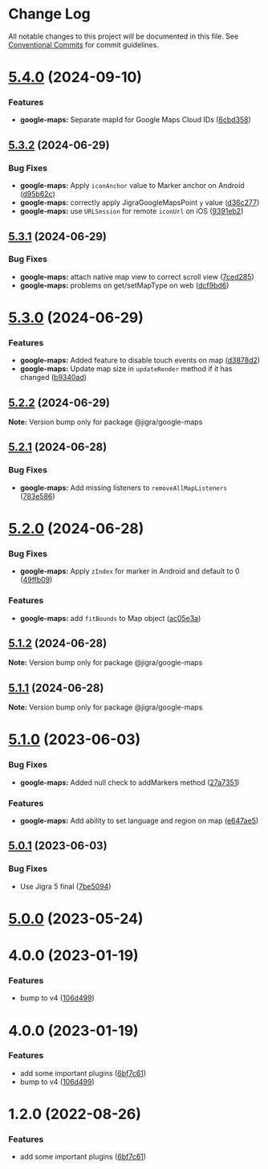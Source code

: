 # Change Log

All notable changes to this project will be documented in this file.
See [Conventional Commits](https://conventionalcommits.org) for commit guidelines.

# [5.4.0](https://github.com/familyjs/jigra-plugins/compare/@jigra/google-maps@5.3.2...@jigra/google-maps@5.4.0) (2024-09-10)

### Features

- **google-maps:** Separate mapId for Google Maps Cloud IDs ([6cbd358](https://github.com/familyjs/jigra-plugins/commit/6cbd35838021d7bdb5402c03601c0680c67655df))

## [5.3.2](https://github.com/familyjs/jigra-plugins/compare/@jigra/google-maps@5.3.1...@jigra/google-maps@5.3.2) (2024-06-29)

### Bug Fixes

- **google-maps:** Apply `iconAnchor` value to Marker anchor on Android ([d95b62c](https://github.com/familyjs/jigra-plugins/commit/d95b62c42dd2c2065617a093109f4030213169ec))
- **google-maps:** correctly apply JigraGoogleMapsPoint `y` value ([d36c277](https://github.com/familyjs/jigra-plugins/commit/d36c27779eab29dbc44a1122cbf8d35a14178201))
- **google-maps:** use `URLSession` for remote `iconUrl` on iOS ([9391eb2](https://github.com/familyjs/jigra-plugins/commit/9391eb2dd21e5c6857d64af0cfec8cd2c2e12daa))

## [5.3.1](https://github.com/familyjs/jigra-plugins/compare/@jigra/google-maps@5.3.0...@jigra/google-maps@5.3.1) (2024-06-29)

### Bug Fixes

- **google-maps:** attach native map view to correct scroll view ([7ced285](https://github.com/familyjs/jigra-plugins/commit/7ced2851533b9f542c5bb9f7c7c3ccf821e04e44))
- **google-maps:** problems on get/setMapType on web ([dcf9bd6](https://github.com/familyjs/jigra-plugins/commit/dcf9bd6ab7a327d37a2f6c56bdd9443ef62d081e))

# [5.3.0](https://github.com/familyjs/jigra-plugins/compare/@jigra/google-maps@5.2.2...@jigra/google-maps@5.3.0) (2024-06-29)

### Features

- **google-maps:** Added feature to disable touch events on map ([d3878d2](https://github.com/familyjs/jigra-plugins/commit/d3878d27ca64f8663e2fec36e4bb01ff1cf1d172))
- **google-maps:** Update map size in `updateRender` method if it has changed ([b9340ad](https://github.com/familyjs/jigra-plugins/commit/b9340adfb136c50ee861f41f9f4915c199bc618a))

## [5.2.2](https://github.com/familyjs/jigra-plugins/compare/@jigra/google-maps@5.2.1...@jigra/google-maps@5.2.2) (2024-06-29)

**Note:** Version bump only for package @jigra/google-maps

## [5.2.1](https://github.com/familyjs/jigra-plugins/compare/@jigra/google-maps@5.2.0...@jigra/google-maps@5.2.1) (2024-06-28)

### Bug Fixes

- **google-maps:** Add missing listeners to `removeAllMapListeners` ([783e586](https://github.com/familyjs/jigra-plugins/commit/783e5862f5d78fa4b7ccfb73c5537b722a21a1c3))

# [5.2.0](https://github.com/familyjs/jigra-plugins/compare/@jigra/google-maps@5.1.2...@jigra/google-maps@5.2.0) (2024-06-28)

### Bug Fixes

- **google-maps:** Apply `zIndex` for marker in Android and default to 0 ([49ffb09](https://github.com/familyjs/jigra-plugins/commit/49ffb09a00ffc06a2f9be47e83f56335a5a363fc))

### Features

- **google-maps:** add `fitBounds` to Map object ([ac05e3a](https://github.com/familyjs/jigra-plugins/commit/ac05e3aa8f07ac544923ee75e37a10e6ed16469c))

## [5.1.2](https://github.com/familyjs/jigra-plugins/compare/@jigra/google-maps@5.1.1...@jigra/google-maps@5.1.2) (2024-06-28)

**Note:** Version bump only for package @jigra/google-maps

## [5.1.1](https://github.com/familyjs/jigra-plugins/compare/@jigra/google-maps@5.1.0...@jigra/google-maps@5.1.1) (2024-06-28)

**Note:** Version bump only for package @jigra/google-maps

# [5.1.0](https://github.com/familyjs/jigra-plugins/compare/@jigra/google-maps@5.0.1...@jigra/google-maps@5.1.0) (2023-06-03)

### Bug Fixes

- **google-maps:** Added null check to addMarkers method ([27a7351](https://github.com/familyjs/jigra-plugins/commit/27a7351651e589199a23ebc664d9cd3d5f29ecd5))

### Features

- **google-maps:** Add ability to set language and region on map ([e647ae5](https://github.com/familyjs/jigra-plugins/commit/e647ae5297a9bd157a9444edc856917d683eabed))

## [5.0.1](https://github.com/familyjs/jigra-plugins/compare/@jigra/google-maps@5.0.0...@jigra/google-maps@5.0.1) (2023-06-03)

### Bug Fixes

- Use Jigra 5 final ([7be5094](https://github.com/familyjs/jigra-plugins/commit/7be509425c5cc9f21b1f9e78794b2c6b76ca7702))

# [5.0.0](https://github.com/familyjs/jigra-plugins/compare/@jigra/google-maps@1.2.0...@jigra/google-maps@5.0.0) (2023-05-24)

# 4.0.0 (2023-01-19)

### Features

- bump to v4 ([106d499](https://github.com/familyjs/jigra-plugins/commit/106d49991e82a0505a82571530b73fcda020e7e4))

# 4.0.0 (2023-01-19)

### Features

- add some important plugins ([6bf7c61](https://github.com/navify/jigra-plugins/commit/6bf7c61ba5ad99cf0474cb2cc9599d0f8fedeb45))
- bump to v4 ([106d499](https://github.com/navify/jigra-plugins/commit/106d49991e82a0505a82571530b73fcda020e7e4))

# 1.2.0 (2022-08-26)

### Features

- add some important plugins ([6bf7c61](https://github.com/navify/jigra-plugins/commit/6bf7c61ba5ad99cf0474cb2cc9599d0f8fedeb45))
